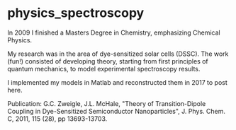 # physics_spectroscopy

In 2009 I finished a Masters Degree in Chemistry, emphasizing Chemical Physics.

My research was in the area of dye-sensitized solar cells (DSSC). The work (fun!) consisted of developing theory, starting from first principles of quantum mechanics, to model experimental spectroscopy results.

I implemented my models in Matlab and reconstructed them in 2017 to post here.

Publication:
G.C. Zweigle, J.L. McHale, "Theory of Transition-Dipole Coupling in Dye-Sensitized Semiconductor Nanoparticles", J. Phys. Chem. C, 2011, 115 (28), pp 13693-13703.

